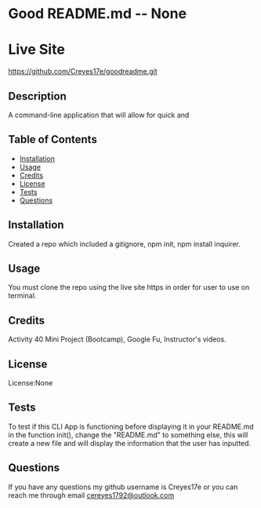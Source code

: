 # Good README.md -- None

# Live Site

https://github.com/Creyes17e/goodreadme.git

## Description

A command-line application that will allow for quick and

## Table of Contents

- [Installation](#Installation)
- [Usage](#Usage)
- [Credits](#Credits)
- [License](#License)
- [Tests](#Tests)
- [Questions](#Questions)

## Installation

Created a repo which included a gitignore, npm init, npm install inquirer.

## Usage

You must clone the repo using the live site https in order for user to use on terminal.

## Credits

Activity 40 Mini Project (Bootcamp), Google Fu, Instructor's videos.

## License

License:None

## Tests

To test if this CLI App is functioning before displaying it in your README.md in the function init(), change the "README.md" to something else, this will create a new file and will display the information that the user has inputted.

## Questions

If you have any questions my github username is Creyes17e or you can reach me through email cereyes1792@outlook.com
